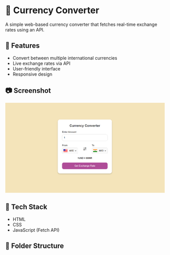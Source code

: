 # 💱 Currency Converter

A simple web-based currency converter that fetches real-time exchange rates using an API.

## 🚀 Features

- Convert between multiple international currencies
- Live exchange rates via API
- User-friendly interface
- Responsive design

## 📷 Screenshot

![Screenshot](./screenshort.png)

## 🔧 Tech Stack

- HTML
- CSS
- JavaScript (Fetch API)

## 📁 Folder Structure


